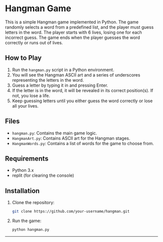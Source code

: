 # Hangman Game

This is a simple Hangman game implemented in Python. The game randomly selects a word from a predefined list, and the player must guess letters in the word. The player starts with 6 lives, losing one for each incorrect guess. The game ends when the player guesses the word correctly or runs out of lives.

## How to Play

1. Run the `hangman.py` script in a Python environment.
2. You will see the Hangman ASCII art and a series of underscores representing the letters in the word.
3. Guess a letter by typing it in and pressing Enter.
4. If the letter is in the word, it will be revealed in its correct position(s). If not, you lose a life.
5. Keep guessing letters until you either guess the word correctly or lose all your lives.

## Files

- `hangman.py`: Contains the main game logic.
- `HangmanArt.py`: Contains ASCII art for the Hangman stages.
- `HangmanWords.py`: Contains a list of words for the game to choose from.

## Requirements

- Python 3.x
- replit (for clearing the console)

## Installation

1. Clone the repository:

   ```bash
   git clone https://github.com/your-username/hangman.git
   ```

2. Run the game:

   ```bash
   python hangman.py
   ```

---
